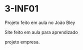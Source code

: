 # 3-INF01

Projeto feito em aula no João Bley

Site feito em aula para aprendizado

projeto empresa.
